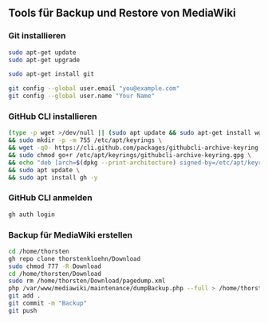 ## Tools für Backup und Restore von MediaWiki
### Git installieren
```bash
sudo apt-get update 
sudo apt-get upgrade

sudo apt-get install git

git config --global user.email "you@example.com"
git config --global user.name "Your Name"
```

### GitHub CLI installieren
```bash
(type -p wget >/dev/null || (sudo apt update && sudo apt-get install wget -y)) \
&& sudo mkdir -p -m 755 /etc/apt/keyrings \
&& wget -qO- https://cli.github.com/packages/githubcli-archive-keyring.gpg | sudo tee /etc/apt/keyrings/githubcli-archive-keyring.gpg > /dev/null \
&& sudo chmod go+r /etc/apt/keyrings/githubcli-archive-keyring.gpg \
&& echo "deb [arch=$(dpkg --print-architecture) signed-by=/etc/apt/keyrings/githubcli-archive-keyring.gpg] https://cli.github.com/packages stable main" | sudo tee /etc/apt/sources.list.d/github-cli.list > /dev/null \
&& sudo apt update \
&& sudo apt install gh -y
```

### GitHub CLI anmelden
```bash
gh auth login

```

### Backup für MediaWiki erstellen
```bash
cd /home/thorsten
gh repo clone thorstenkloehn/Download
sudo chmod 777 -R Download
cd /home/thorsten/Download
sudo rm /home/thorsten/Download/pagedump.xml
php /var/www/mediawiki/maintenance/dumpBackup.php --full > /home/thorsten/Download/pagedump.xml
git add .
git commit -m "Backup"
git push
```


